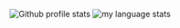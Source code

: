 
![Github profile stats](https://github-readme-stats.vercel.app/api?username=Jakeler&show_icons=true&include_all_commits=true&theme=github_dark&hide_border=true)
![my language stats](https://github-readme-stats.vercel.app/api/top-langs/?username=Jakeler&layout=compact&exclude_repo=Jakeler.github.io&langs_count=8&theme=github_dark&hide_border=true)

<!--
**Jakeler/Jakeler** is a ✨ _special_ ✨ repository because its `README.md` (this file) appears on your GitHub profile.

Here are some ideas to get you started:

- 🔭 I’m currently working on ...
- 🌱 I’m currently learning ...
- 👯 I’m looking to collaborate on ...
- 🤔 I’m looking for help with ...
- 💬 Ask me about ...
- 📫 How to reach me: ...
- 😄 Pronouns: ...
- ⚡ Fun fact: ...
-->

